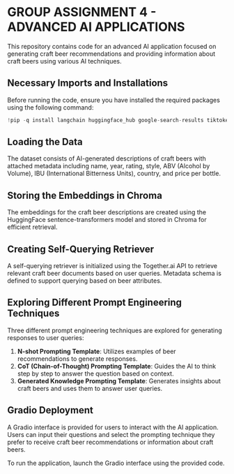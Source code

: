 # GROUP ASSIGNMENT 4 - ADVANCED AI APPLICATIONS

This repository contains code for an advanced AI application focused on generating craft beer recommendations and providing information about craft beers using various AI techniques.

## Necessary Imports and Installations

Before running the code, ensure you have installed the required packages using the following command:

```python
!pip -q install langchain huggingface_hub google-search-results tiktoken chromadb lark langchain-together sentence_transformers gradio sentence_transformers -qqq
```

## Loading the Data

The dataset consists of AI-generated descriptions of craft beers with attached metadata including name, year, rating, style, ABV (Alcohol by Volume), IBU (International Bitterness Units), country, and price per bottle.

## Storing the Embeddings in Chroma

The embeddings for the craft beer descriptions are created using the HuggingFace sentence-transformers model and stored in Chroma for efficient retrieval.

## Creating Self-Querying Retriever

A self-querying retriever is initialized using the Together.ai API to retrieve relevant craft beer documents based on user queries. Metadata schema is defined to support querying based on beer attributes.

## Exploring Different Prompt Engineering Techniques

Three different prompt engineering techniques are explored for generating responses to user queries:
1. **N-shot Prompting Template**: Utilizes examples of beer recommendations to generate responses.
2. **CoT (Chain-of-Thought) Prompting Template**: Guides the AI to think step by step to answer the question based on context.
3. **Generated Knowledge Prompting Template**: Generates insights about craft beers and uses them to answer user queries.

## Gradio Deployment

A Gradio interface is provided for users to interact with the AI application. Users can input their questions and select the prompting technique they prefer to receive craft beer recommendations or information about craft beers.

To run the application, launch the Gradio interface using the provided code.
